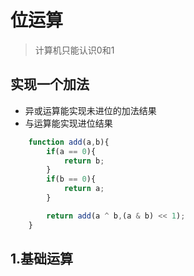 # 位运算

> 计算机只能认识0和1

## 实现一个加法

- 异或运算能实现未进位的加法结果
- 与运算能实现进位结果

```js
    function add(a,b){
        if(a == 0){
            return b;
        }
        if(b == 0){
            return a;
        }

        return add(a ^ b,(a & b) << 1);
    }

```
## 1.基础运算